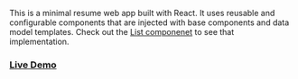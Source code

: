 This is a minimal resume web app built with React. It uses reusable and configurable components that are injected with base components and data model templates. Check out the [List componenet](https://github.com/kelmorsy/react-resume/blob/main/src/List.js) to see that implementation.

### [Live Demo](https://kelmorsy.github.io/react-resume/)
